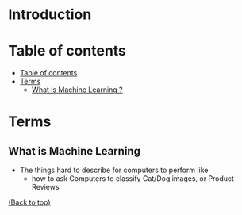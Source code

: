 # Introduction
# Table of contents
- [Table of contents](#table-of-contents)
- [Terms](#terms)
  - [What is Machine Learning ?](#what-is-machine-learning)

# Terms
## What is Machine Learning
- The things hard to describe for computers to perform like 
  - how to ask Computers to classify Cat/Dog images, or Product Reviews

[(Back to top)](#table-of-contents)

